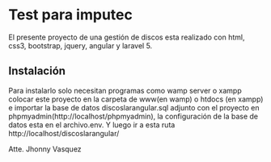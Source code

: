 # Test para imputec
El presente proyecto de una gestión de discos esta realizado con html, css3, bootstrap, jquery, angular y laravel 5.

## Instalación
 Para instalarlo solo necesitan programas como wamp server o xampp colocar este proyecto en la carpeta de www(en wamp) o htdocs (en xampp) e importar la base de datos discoslarangular.sql adjunto con el proyecto en phpmyadmin(http://localhost/phpmyadmin), la configuración de la base de datos esta en el archivo.env. Y luego ir a esta ruta http://localhost/discoslarangular/
 
 Atte. Jhonny Vasquez
